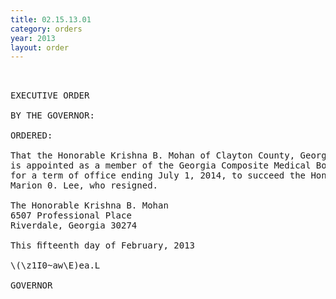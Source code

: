 ```yaml
---
title: 02.15.13.01
category: orders
year: 2013
layout: order
---
```


<pre> 

EXECUTIVE ORDER

BY THE GOVERNOR:

ORDERED:

That the Honorable Krishna B. Mohan of Clayton County, Georgia,
is appointed as a member of the Georgia Composite Medical Board
for a term of office ending July 1, 2014, to succeed the Honorable
Marion 0. Lee, who resigned.

The Honorable Krishna B. Mohan
6507 Professional Place
Riverdale, Georgia 30274

This ﬁfteenth day of February, 2013

\(\z1I0~aw\E)ea.L

GOVERNOR

</pre>

